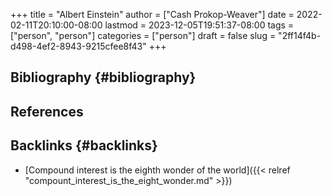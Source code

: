 +++
title = "Albert Einstein"
author = ["Cash Prokop-Weaver"]
date = 2022-02-11T20:10:00-08:00
lastmod = 2023-12-05T19:51:37-08:00
tags = ["person", "person"]
categories = ["person"]
draft = false
slug = "2ff14f4b-d498-4ef2-8943-9215cfee8f43"
+++

## Bibliography {#bibliography}

## References

<style>.csl-entry{text-indent: -1.5em; margin-left: 1.5em;}</style><div class="csl-bib-body">
</div>


## Backlinks {#backlinks}

-   [Compound interest is the eighth wonder of the world]({{< relref "compount_interest_is_the_eight_wonder.md" >}})
